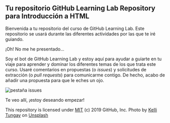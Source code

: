 ## Tu repositorio GitHub Learning Lab Repository para Introducción a HTML

Bienvenida a tu repositorio del curso de GitHub Learning Lab. Este repositorio se usará durante las diferentes actividades por las que te iré guiando.

¡Oh! No me he presentado...

Soy el bot de GitHub Learning Lab y estoy aquí para ayudar a guiarte en tu viaje para aprender y dominar los diferentes temas de los que trata este curso. Usaré comentarios en propuestas (o _issues_) y solicitudes de extracción (o _pull requests_) para comunicarme contigo. De hecho, acabo de añadir una propuesta para que le eches un ojo.

![pestaña issues](https://lab.github.com/public/images/issue_tab.png)

Te veo allí, ¡estoy deseando empezar!

This repository is licensed under [MIT](LICENSE) (c) 2019 GitHub, Inc.
Photo by [Kelli Tungay](https://unsplash.com/photos/Sj0nhVIb4eY) on [Unsplash](https://unsplash.com/)
